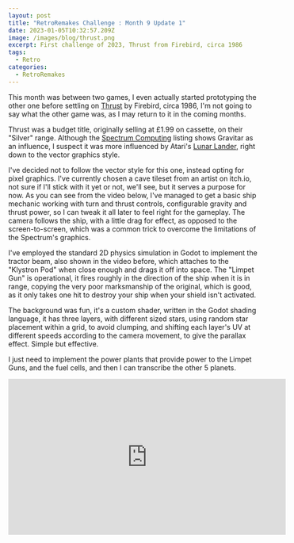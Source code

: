 ```yaml
---
layout: post
title: "RetroRemakes Challenge : Month 9 Update 1"
date: 2023-01-05T10:32:57.209Z
image: /images/blog/thrust.png
excerpt: First challenge of 2023, Thrust from Firebird, circa 1986
tags:
  - Retro
categories:
  - RetroRemakes
---
```

This month was between two games, I even actually started prototyping the other one before settling on [Thrust](https://spectrumcomputing.co.uk/entry/5245/ZX-Spectrum/Thrust) by Firebird, circa 1986, I'm not going to say what the other game was, as I may return to it in the coming months. 

Thrust was a budget title, originally selling at £1.99 on cassette, on their "Silver" range. Although the [Spectrum Computing](https://spectrumcomputing.co.uk/) listing shows Gravitar as an influence, I suspect it was more influenced by Atari's [Lunar Lander,](https://en.wikipedia.org/wiki/Lunar_Lander_(1979_video_game)) right down to the vector graphics style.

I've decided not to follow the vector style for this one, instead opting for pixel graphics. I've currently chosen a cave tileset from an artist on itch.io, not sure if I'll stick with it yet or not, we'll see, but it serves a purpose for now. As you can see from the video below, I've managed to get a basic ship mechanic working with turn and thrust controls, configurable gravity and thrust power, so I can tweak it all later to feel right for the gameplay. The camera follows the ship, with a little drag for effect, as opposed to the screen-to-screen, which was a common trick to overcome the limitations of the Spectrum's graphics.

I've employed the standard 2D physics simulation in Godot to implement the tractor beam, also shown in the video before, which attaches to the "Klystron Pod" when close enough and drags it off into space. The "Limpet Gun" is operational, it fires roughly in the direction of the ship when it is in range, copying the very poor marksmanship of the original, which is good, as it only takes one hit to destroy your ship when your shield isn't activated.

The background was fun, it's a custom shader, written in the Godot shading language, it has three layers, with different sized stars, using random star placement within a grid, to avoid clumping, and shifting each layer's UV at different speeds according to the camera movement, to give the parallax effect. Simple but effective.

I just need to implement the power plants that provide power to the Limpet Guns, and the fuel cells, and then I can transcribe the other 5 planets.

<iframe width="560" height="315" src="https://www.youtube.com/embed/AmJIZfjqPpY" title="YouTube video player" frameborder="0" allow="accelerometer; autoplay; clipboard-write; encrypted-media; gyroscope; picture-in-picture; web-share" allowfullscreen></iframe>